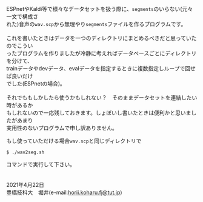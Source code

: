 ESPnetやKaldi等で様々なデータセットを扱う際に、`segments`のいらない(元々一文で構成さ<br>
れた)音声の`wav.scp`から無理やり`segments`ファイルを作るプログラムです。<br>
<br>
これを書いたときはデータを一つのディレクトリにまとめるべきだと思っていたのでこうい<br>
ったプログラムを作りましたが冷静に考えればデータベースごとにディレクトリを分けて、<br>
trainデータやdevデータ、evalデータを指定するときに複数指定しループで回せば良いだけ<br>
でした(ESPnetの場合)。<br>
<br>
それでももしかしたら使うかもしれない？　そのままデータセットを連結したい時があるか<br>
もしれないので一応残しておきます。しょぼいし書いたときは便利かと思いましたがあまり<br>
実用性のないプログラムで申し訳ありません。<br>

もし使っていただける場合`wav.scp`と同じディレクトリで<br>

```
$ ./wav2seg.sh
```

コマンドで実行して下さい。<br>
<br>
<br>
2021年4月22日<br>
豊橋技科大　堀井(e-mail:horii.koharu.fj@tut.jp)<br>
